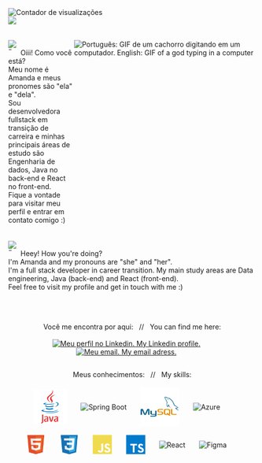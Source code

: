 <div display="flex" flex-direction="row">
<img alt="Contador de visualizações" src="https://komarev.com/ghpvc/?username=ManGiaco&label=Profile%20views&color=f00000&style=flat" />
</div>
<a href="https://git.io/typing-svg"> 
<img "Português: Letreiro animado onde dou boas vindas ao meu Github. Está escrito: Eai como vai? Seja bem vindo! English: Animated sign where I welcome you to my Github. It says: Hey, how you're doing? You're so welcome!" src="https://readme-typing-svg.herokuapp.com?font=Rampart+One&size=35&duration=3000&pause=600&color=ffffff&background=none&center=true&vCenter=true&width=1000&lines=Eaaaaiiii+como+vai??+:);Heeeey+how+you're+doing+today?;Seja+bem+vindo+(a)+(e)+!+!+!;You're+so+welcome+:)" />
</a>
      
## 
 
<div>
<img align="right" width="370" height="360" alt="Português: GIF de um cachorro digitando em um computador. English: GIF of a god typing in a computer" src="https://i.imgur.com/1GfCQq9.gif">

<div align="left">
<img align="left" width="25" height="20" alt="Bandeira do Brasil. Brazilian flag." src="https://cdn-icons-png.flaticon.com/512/3022/3022546.png"> <br>
Oiii! Como você está? <br>
Meu nome é Amanda e meus pronomes são "ela" e "dela". <br>
Sou desenvolvedora fullstack em transição de carreira e minhas principais áreas de estudo são Engenharia de dados, Java no back-end e React no front-end. <br>
Fique a vontade para visitar meu perfil e entrar em contato comigo :)
<br>
<br>  
<br>  
<img align="left" width="25" height="20" alt="Bandeira do Reino Unido. United kingdom flag" src="https://cdn-icons-png.flaticon.com/512/555/555417.png"> <br>
Heey! How you're doing? <br>
I'm Amanda and my pronouns are "she" and "her". <br>
I'm a full stack developer in career transition. My main study areas are Data engineering, Java (back-end) and React (front-end). <br>
Feel free to visit my profile and get in touch with me :)  
</div>
<br>  
<br>  
  
##  
  
<div display="flex" flex-direction="row" align="center">  
Você me encontra por aqui: &nbsp; // &nbsp; You can find me here: 
<br>
<br>  
  <a href="https://www.linkedin.com/in/mangiaco"><img alt="Meu perfil no Linkedin. My Linkedin profile." height="40" width="40" src="https://cdn-icons-png.flaticon.com/512/3536/3536505.png" target="_blank"></a> &nbsp; &nbsp; &nbsp; 
  <a href="mailto:amandagiacomettipedrosa@gmail.com"><img alt="Meu email. My email adress." height="45" width="45" src="https://cdn-icons-png.flaticon.com/512/5968/5968534.png" target="_blank"></a> &nbsp; &nbsp; &nbsp; 
</div>
</div>
 
##

<div display="flex" flex-direction="row" align="center">  
  Meus conhecimentos: &nbsp; // &nbsp; My skills:  
</div>
<br>
<div display="flex" flex-direction="row" align="center">
    <img align="center" alt="Java" height="70" width="70" src="https://raw.githubusercontent.com/devicons/devicon/master/icons/java/java-original-wordmark.svg" /> &nbsp; &nbsp; &nbsp;
    <img align="center" alt="Spring Boot" height="70" width="60" src="https://cdn.jsdelivr.net/gh/devicons/devicon/icons/spring/spring-original-wordmark.svg" /> &nbsp; &nbsp; &nbsp;
    <img align="center" alt="MySQL" height="80" width="80" src="https://raw.githubusercontent.com/devicons/devicon/master/icons/mysql/mysql-original-wordmark.svg" /> &nbsp; &nbsp; &nbsp;
    <img align="center" alt="Azure" height="50" width="45" src="https://i.imgur.com/vr5vSj7.png" /> &nbsp; &nbsp; &nbsp;    
    
    
</div>    
<br>    
<div display="flex" flex-direction="row" align="center">    
    <img align="center" alt="HTML" height="40" width="40" src="https://raw.githubusercontent.com/devicons/devicon/master/icons/html5/html5-original.svg" /> &nbsp; &nbsp; &nbsp;
    <img align="center" alt="CSS" height="40" width="40" src="https://raw.githubusercontent.com/devicons/devicon/master/icons/css3/css3-original.svg" /> &nbsp; &nbsp; &nbsp;
    <img align="center" alt="Javascript" height="40" width="40" src="https://raw.githubusercontent.com/devicons/devicon/master/icons/javascript/javascript-plain.svg" /> &nbsp; &nbsp; &nbsp;
    <img align="center" alt="Typescript" height="40" width="40" src="https://raw.githubusercontent.com/devicons/devicon/master/icons/typescript/typescript-plain.svg" /> &nbsp; &nbsp; &nbsp;
    <img align="center" alt="React" height="50" width="50" src="https://cdn.jsdelivr.net/gh/devicons/devicon/icons/react/react-original-wordmark.svg" /> &nbsp; &nbsp; &nbsp;
    <img align="center" alt="Figma" height="40" width="40" src="https://cdn.jsdelivr.net/gh/devicons/devicon/icons/figma/figma-original.svg" /> &nbsp; &nbsp; &nbsp;
</div>    
<br>    
